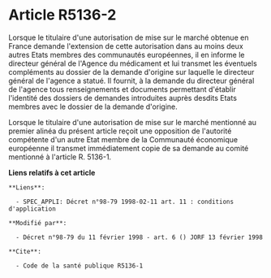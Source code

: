 # Article R5136-2

Lorsque le titulaire d'une autorisation de mise sur le marché obtenue en France demande l'extension de cette autorisation
dans au moins deux autres Etats membres des communautés européennes, il en informe le directeur général de l'Agence du
médicament et lui transmet les éventuels compléments au dossier de la demande d'origine sur laquelle le directeur général de
l'agence a statué. Il fournit, à la demande du directeur général de l'agence tous renseignements et documents permettant
d'établir l'identité des dossiers de demandes introduites auprès desdits Etats membres avec le dossier de la demande
d'origine.

Lorsque le titulaire d'une autorisation de mise sur le marché mentionné au premier alinéa du présent article reçoit une
opposition de l'autorité compétente d'un autre Etat membre de la Communauté économique européenne il transmet immédiatement
copie de sa demande au comité mentionné à l'article R. 5136-1.

**Liens relatifs à cet article**

	**Liens**:

	  - SPEC_APPLI: Décret n°98-79 1998-02-11 art. 11 : conditions d'application

	**Modifié par**:

	  - Décret n°98-79 du 11 février 1998 - art. 6 () JORF 13 février 1998

	**Cite**:

	  - Code de la santé publique R5136-1
